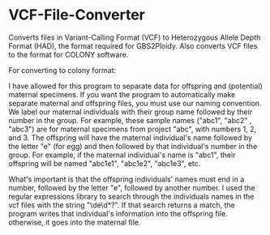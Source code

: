 # VCF-File-Converter
Converts files in Variant-Calling Format (VCF) to Heterozygous Allele Depth Format (HAD), the format required for GBS2Ploidy. Also converts VCF files to the format for COLONY software.


For converting to colony format:
 
I have allowed for this program to separate data for offspring and (potential) maternal specimens. If you want the program to automatically make separate maternal and offspring files, you must use our naming convention. We label our maternal individuals with their group name followed by their number in the group. For example, these sample names ("abc1", "abc2" , "abc3") are for maternal specimens from project "abc", with numbers 1, 2, and 3. The offspring will have the maternal individual's name followed by the letter "e" (for egg) and then followed by that individual's number in the group. For example, if the maternal individual's name is "abc1", their offspring will be named "abc1e1", "abc1e2", "abc1e3", etc.
 
 What's important is that the offspring individuals' names must end in a number, followed by the letter "e", followed by another number. I used the regular expressions library to search through the individuals names in the vcf files with the string "\de\d*?". If that search returns a match, the program writes that individual's information into the offspring file. otherwise, it goes into the maternal file.
